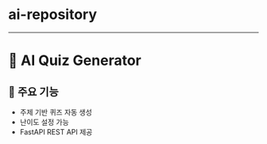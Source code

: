 # ai-repository
---

# 🧠 AI Quiz Generator


## 📌 주요 기능

* 주제 기반 퀴즈 자동 생성
* 난이도 설정 가능
* FastAPI REST API 제공
```
